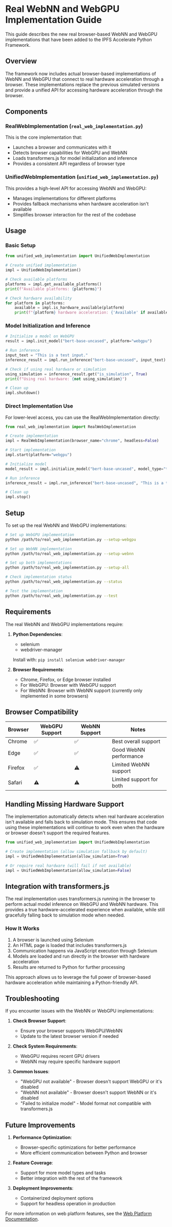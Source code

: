 # Real WebNN and WebGPU Implementation Guide

This guide describes the new real browser-based WebNN and WebGPU implementations that have been added to the IPFS Accelerate Python Framework.

## Overview

The framework now includes actual browser-based implementations of WebNN and WebGPU that connect to real hardware acceleration through a browser. These implementations replace the previous simulated versions and provide a unified API for accessing hardware acceleration through the browser.

## Components

### RealWebImplementation (`real_web_implementation.py`)

This is the core implementation that:
- Launches a browser and communicates with it
- Detects browser capabilities for WebGPU and WebNN
- Loads transformers.js for model initialization and inference
- Provides a consistent API regardless of browser type

### UnifiedWebImplementation (`unified_web_implementation.py`)

This provides a high-level API for accessing WebNN and WebGPU:
- Manages implementations for different platforms
- Provides fallback mechanisms when hardware acceleration isn't available
- Simplifies browser interaction for the rest of the codebase

## Usage

### Basic Setup

```python
from unified_web_implementation import UnifiedWebImplementation

# Create unified implementation
impl = UnifiedWebImplementation()

# Check available platforms
platforms = impl.get_available_platforms()
print(f"Available platforms: {platforms}")

# Check hardware availability
for platform in platforms:
    available = impl.is_hardware_available(platform)
    print(f"{platform} hardware acceleration: {'Available' if available else 'Not available'}")
```

### Model Initialization and Inference

```python
# Initialize a model on WebGPU
result = impl.init_model("bert-base-uncased", platform="webgpu")

# Run inference
input_text = "This is a test input."
inference_result = impl.run_inference("bert-base-uncased", input_text)

# Check if using real hardware or simulation
using_simulation = inference_result.get("is_simulation", True)
print(f"Using real hardware: {not using_simulation}")

# Clean up
impl.shutdown()
```

### Direct Implementation Use

For lower-level access, you can use the RealWebImplementation directly:

```python
from real_web_implementation import RealWebImplementation

# Create implementation
impl = RealWebImplementation(browser_name="chrome", headless=False)

# Start implementation
impl.start(platform="webgpu")

# Initialize model
model_result = impl.initialize_model("bert-base-uncased", model_type="text")

# Run inference
inference_result = impl.run_inference("bert-base-uncased", "This is a test input.")

# Clean up
impl.stop()
```

## Setup

To set up the real WebNN and WebGPU implementations:

```bash
# Set up WebGPU implementation
python /path/to/real_web_implementation.py --setup-webgpu

# Set up WebNN implementation
python /path/to/real_web_implementation.py --setup-webnn

# Set up both implementations
python /path/to/real_web_implementation.py --setup-all

# Check implementation status
python /path/to/real_web_implementation.py --status

# Test the implementation
python /path/to/real_web_implementation.py --test
```

## Requirements

The real WebNN and WebGPU implementations require:

1. **Python Dependencies**:
   - selenium
   - webdriver-manager

   Install with: `pip install selenium webdriver-manager`

2. **Browser Requirements**:
   - Chrome, Firefox, or Edge browser installed
   - For WebGPU: Browser with WebGPU support
   - For WebNN: Browser with WebNN support (currently only implemented in some browsers)

## Browser Compatibility

| Browser | WebGPU Support | WebNN Support | Notes |
|---------|---------------|--------------|-------|
| Chrome  | ✅ | ✅ | Best overall support |
| Edge    | ✅ | ✅ | Good WebNN performance |
| Firefox | ✅ | ⚠️ | Limited WebNN support |
| Safari  | ⚠️ | ⚠️ | Limited support for both |

## Handling Missing Hardware Support

The implementation automatically detects when real hardware acceleration isn't available and falls back to simulation mode. This ensures that code using these implementations will continue to work even when the hardware or browser doesn't support the required features.

```python
from unified_web_implementation import UnifiedWebImplementation

# Create implementation (allow simulation fallback by default)
impl = UnifiedWebImplementation(allow_simulation=True)

# Or require real hardware (will fail if not available)
impl = UnifiedWebImplementation(allow_simulation=False)
```

## Integration with transformers.js

The real implementation uses transformers.js running in the browser to perform actual model inference on WebGPU and WebNN hardware. This provides a true hardware-accelerated experience when available, while still gracefully falling back to simulation mode when needed.

### How It Works

1. A browser is launched using Selenium
2. An HTML page is loaded that includes transformers.js
3. Communication happens via JavaScript execution through Selenium
4. Models are loaded and run directly in the browser with hardware acceleration
5. Results are returned to Python for further processing

This approach allows us to leverage the full power of browser-based hardware acceleration while maintaining a Python-friendly API.

## Troubleshooting

If you encounter issues with the WebNN or WebGPU implementations:

1. **Check Browser Support**:
   - Ensure your browser supports WebGPU/WebNN
   - Update to the latest browser version if needed

2. **Check System Requirements**:
   - WebGPU requires recent GPU drivers
   - WebNN may require specific hardware support

3. **Common Issues**:
   - "WebGPU not available" - Browser doesn't support WebGPU or it's disabled
   - "WebNN not available" - Browser doesn't support WebNN or it's disabled
   - "Failed to initialize model" - Model format not compatible with transformers.js

## Future Improvements

1. **Performance Optimization**:
   - Browser-specific optimizations for better performance
   - More efficient communication between Python and browser

2. **Feature Coverage**:
   - Support for more model types and tasks
   - Better integration with the rest of the framework

3. **Deployment Improvements**:
   - Containerized deployment options
   - Support for headless operation in production

For more information on web platform features, see the [Web Platform Documentation](WEB_PLATFORM_DOCUMENTATION.md).